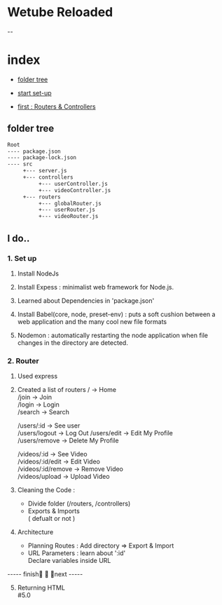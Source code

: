 # Wetube Reloaded

--   
# index   
- [folder tree](#folder-tree)
   
- [start set-up](#1-set-up)
- [first : Routers & Controllers](#2-router)

## folder tree

```bash
Root
---- package.json
---- package-lock.json
---- src
     +--- server.js
     +--- controllers
          +--- userController.js
          +--- videoController.js
     +--- routers
          +--- globalRouter.js
          +--- userRouter.js
          +--- videoRouter.js
```





## I do..

### 1. Set up

1. Install NodeJs

2. Install Expess : minimalist web framework for Node.js.

3. Learned about Dependencies in 'package.json'

4. Install Babel(core, node, preset-env) : puts a soft cushion between a web application and the many cool new file formats

5. Nodemon : automatically restarting the node application when file changes in the directory are detected.

### 2. Router

1. Used express

2. Created a list of routers
     / -> Home   
     /join -> Join   
     /login -> Login   
     /search -> Search   
        
     /users/:id -> See user   
     /users/logout -> Log Out
     /users/edit -> Edit My Profile   
     /users/remove -> Delete My Profile  
         
     /videos/:id -> See Video   
     /videos/:id/edit -> Edit Video   
     /videos/:id/remove -> Remove Video   
     /videos/upload -> Upload Video     

3. Cleaning the Code :   
     - Divide folder (/routers, /controllers)   
     - Exports & Imports   
     ( defualt or not )   
   
4. Architecture   
     - Planning Routes : Add directory => Export & Import   
     - URL Parameters : learn about ':id'   
          Declare variables inside URL   
   
-----  finish🔺 🔰 🔻next  -----   
     
5. Returning HTML   
     #5.0